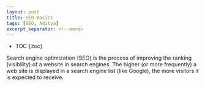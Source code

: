 ```yaml
---
layout: post
title: SEO Basics
tags: [SEO, Aditya]
excerpt_separator: <!--more> 
---
```

* TOC
{:toc}

Search engine optimization (SEO) is the process of improving the ranking (visibility) of a website in search engines. The higher (or more frequently) a web site is displayed in a search engine list (like Google), the more visitors it is expected to receive.
<!--more>

* TOC
{:toc}

SEO considers how search engines work, what people search for, and which search terms (words) are typed. Optimizing a website may involve editing the content to increase its relevance to specific keywords. Promoting a site to increase the number of links, is another SEO tactic.

Effective search engine optimization may require changes to the HTML source code of a site and to the site content. SEO tactics should be incorporated into the website development and especially into the menus and navigation structure.

**Why is SEO important?**

*  **To help gain more visitors:** majority users click on only top 4-5 web pages appeared in search results, so it’s very important for a website to appear in top results of a search engine.
*  **Important for social promotion of a website:** if a website appears in top results of a search engine such as Google, Bing, etc. then it gains instant popularity and to some extent trust of a user.
*  **It plays an important role in improving the business of a commercial site:** if two websites are selling the same product, for example both Myntra and Koovs focus on selling fashion clothing, then the site having better position in search result of a search engine has chances of getting more users as compared to the other.
*  **Improving user experience:** SEO doesn’t focus only on improving search results but also on improving the user experience and usability of a website so that a website is more appealing to a user.

**Basic principles in the working of a Search Engine**

Following are majority steps involved in the working of a search engine:

* **Crawling:** Process of fetching all the web pages linked to a website. This task is performed by a software, called a crawler or a spider (or Googlebot, in case of Google).

* **Indexing:** Process of creating index for all the fetched web pages and keeping them into a giant database from where it can later be retrieved. Essentially, the process of indexing is identifying the words and expressions that best describe the page and assigning the page to particular keywords.
* **Processing:** When a search request comes, the search engine processes it, i.e. it compares the search string in the search request with the indexed pages in the database.
* **Calculating Relevancy:** It is likely that more than one page contains the search string, so the search engine starts calculating the relevancy of each of the pages in its index to the search string.
* **Retrieving Results:** The last step in search engine activities is retrieving the best matched results. Basically, it is nothing more than simply displaying them in the browser.

{% include aligner.html images="pexels/wordpress-seo.jpg" column=1 %}

**Do all search engines work on the same principle?**

Although the basic principle of operation of most of the search engines is the same but there are minor differences between them which lead to major changes in their results. For example, for search engines like Yahoo and Bing, on-page keyword factors are of primary importance, while for Google, links and hyperlinks are more important. Also, for Google, rankings of a website depends largely on their primitiveness i.e. how old a website is as compared to Yahoo which gives less or no preference to the primitiveness of the website and hence to improve the ranking of a website in different search engine, slightly different procedure needs to be followed.

> SEO is a very broad and interesting topic, it’s a very important and essential part of web designing and should be given it’s due importance.

This is just the tip of the ice-berg head on to the next article to know more.
